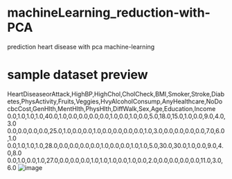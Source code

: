 # machineLearning_reduction-with-PCA
prediction heart disease with pca machine-learning 

# sample dataset preview
HeartDiseaseorAttack,HighBP,HighChol,CholCheck,BMI,Smoker,Stroke,Diabetes,PhysActivity,Fruits,Veggies,HvyAlcoholConsump,AnyHealthcare,NoDocbcCost,GenHlth,MentHlth,PhysHlth,DiffWalk,Sex,Age,Education,Income
0.0,1.0,1.0,1.0,40.0,1.0,0.0,0.0,0.0,0.0,1.0,0.0,1.0,0.0,5.0,18.0,15.0,1.0,0.0,9.0,4.0,3.0
0.0,0.0,0.0,0.0,25.0,1.0,0.0,0.0,1.0,0.0,0.0,0.0,0.0,1.0,3.0,0.0,0.0,0.0,0.0,7.0,6.0,1.0
0.0,1.0,1.0,1.0,28.0,0.0,0.0,0.0,0.0,1.0,0.0,0.0,1.0,1.0,5.0,30.0,30.0,1.0,0.0,9.0,4.0,8.0
0.0,1.0,0.0,1.0,27.0,0.0,0.0,0.0,1.0,1.0,1.0,0.0,1.0,0.0,2.0,0.0,0.0,0.0,0.0,11.0,3.0,6.0
![image](https://github.com/kmnvz-mayvez/machineLearning_reduction-with-PCA/assets/55338832/3afbc499-e0a5-4e2a-8bba-a454afb5a228)

